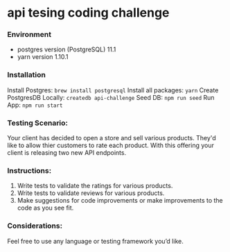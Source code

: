 # api tesing coding challenge

### Environment
- postgres version (PostgreSQL) 11.1
- yarn version 1.10.1

### Installation

Install Postgres: 
`brew install postgresql`
Install all packages: 
`yarn`
Create PostgresDB Locally: 
`createdb api-challenge`
Seed DB: 
`npm run seed`
Run App: 
`npm run start`

### Testing Scenario: 

Your client has decided to open a store and sell various products. They'd like to allow thier customers to rate each product. With this offering your client is releasing two new API endpoints.  

### Instructions: 

1. Write tests to validate the ratings for various products. 
2. Write tests to validate reviews for various products.
3. Make suggestions for code improvements or make improvements to the code as you see fit. 

### Considerations: 
Feel free to use any language or testing framework you’d like.